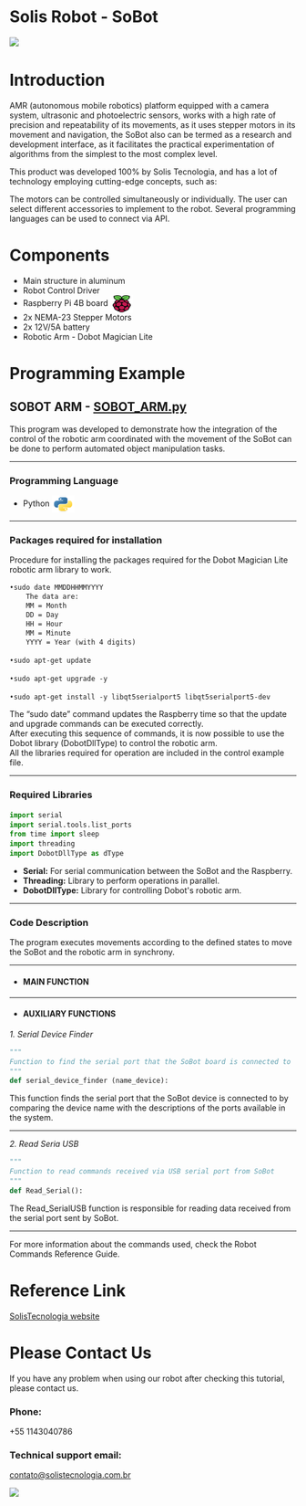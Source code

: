 # Solis Robot - SoBot
![](https://github.com/SolisTecnologia/SoBot-Arm/blob/master/png/SoBotArm.png)
# Introduction

AMR (autonomous mobile robotics) platform equipped with a camera system, ultrasonic and photoelectric sensors, works with a high rate of precision and repeatability of its movements, as it uses stepper motors in its movement and navigation, the SoBot also can be termed as a research and development interface, as it facilitates the practical experimentation of algorithms from the simplest to the most complex level.

This product was developed 100% by Solis Tecnologia, and has a lot of technology employing cutting-edge concepts, such as:

The motors can be controlled simultaneously or individually.
The user can select different accessories to implement to the robot.
Several programming languages can be used to connect via API.

# Components

* Main structure in aluminum
* Robot Control Driver
* Raspberry Pi 4B board <img align="center" height="30" width="40" src="https://github.com/devicons/devicon/blob/master/icons/raspberrypi/raspberrypi-original.svg">
* 2x NEMA-23 Stepper Motors
* 2x 12V/5A battery
* Robotic Arm - Dobot Magician Lite

# Programming Example
## SOBOT ARM - [SOBOT_ARM.py](https://github.com/SolisTecnologia/SoBot-Arm/blob/master/DOBOT/SOBOT_ARM.py)

This program was developed to demonstrate how the integration of the control of the robotic arm coordinated with the movement of the SoBot can be done to perform automated object manipulation tasks.

___

### Programming Language

* Python  <img align="center" height="30" width="40" src="https://raw.githubusercontent.com/devicons/devicon/master/icons/python/python-original.svg">

___


### Packages required for installation

Procedure for installing the packages required for the Dobot Magician Lite robotic arm library to work.  

```
•sudo date MMDDHHMMYYYY
    The data are:
    MM = Month
    DD = Day
    HH = Hour
    MM = Minute
    YYYY = Year (with 4 digits)

•sudo apt-get update

•sudo apt-get upgrade -y

•sudo apt-get install -y libqt5serialport5 libqt5serialport5-dev

```
The “sudo date” command updates the Raspberry time so that the update and upgrade commands can be executed correctly.  
After executing this sequence of commands, it is now possible to use the Dobot library (DobotDllType) to control the robotic arm.  
All the libraries required for operation are included in the control example file.  
___

### Required Libraries

~~~python
import serial
import serial.tools.list_ports
from time import sleep
import threading
import DobotDllType as dType
~~~

* **Serial:** For serial communication between the SoBot and the Raspberry.  
* **Threading:** Library to perform operations in parallel.  
* **DobotDllType:** Library for controlling Dobot's robotic arm.  
___

### Code Description

The program executes movements according to the defined states to move the SoBot and the robotic arm in synchrony.
___

* #### MAIN FUNCTION


___

* #### AUXILIARY FUNCTIONS

*1. Serial Device Finder*
~~~python
"""
Function to find the serial port that the SoBot board is connected to
"""
def serial_device_finder (name_device):
~~~

This function finds the serial port that the SoBot device is connected to by comparing the device name with the descriptions of the ports available in the system. 
___

*2. Read Seria USB*
~~~python
"""
Function to read commands received via USB serial port from SoBot
"""
def Read_Serial():
~~~

The Read_SerialUSB function is responsible for reading data received from the serial port sent by SoBot. 



___

For more information about the commands used, check the Robot Commands Reference Guide.
  
# Reference Link
[SolisTecnologia website](https://solistecnologia.com/produtos/robotsingle)

# Please Contact Us
If you have any problem when using our robot after checking this tutorial, please contact us.

### Phone:
+55 1143040786

### Technical support email: 
contato@solistecnologia.com.br

![](https://github.com/SolisTecnologia/SoBot-USB-Control/blob/master/png/logo.png)